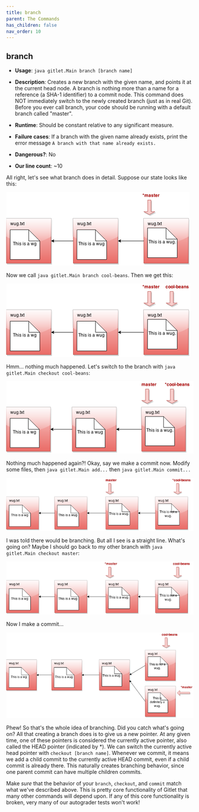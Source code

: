 ```yaml
---
title: branch
parent: The Commands
has_children: false
nav_order: 10
---
```


## branch

- __Usage__: `java gitlet.Main branch [branch name]`

- __Description__: Creates a new branch with the given name, and
  points it at the current head node. A branch is nothing more than a
  name for a reference (a SHA-1 identifier)
  to a commit node. This command does NOT immediately switch to the newly
  created branch (just as in real Git).
  Before you
  ever call branch, your code should be running with a default branch
  called "master".

- __Runtime__: Should be constant relative to any significant measure.

- __Failure cases__: If a branch with the given name already exists,
  print the error message `A branch with that name already exists.`

- __Dangerous?__: No

- __Our line count__: ~10

All right, let's see what branch does in detail. Suppose our state
looks like this:

![Simple history](image/simple_history.png)

Now we call `java gitlet.Main branch cool-beans`. Then we get this:

![Just called branch](image/just_called_branch.png)

Hmm... nothing much happened. Let's switch to the branch with `java
gitlet.Main checkout cool-beans`:

![Just switched branch](image/just_switched_branch.png)

Nothing much happened again?! Okay, say we make a commit now. Modify
some files, then `java gitlet.Main add...` then `java gitlet.Main commit...`

![Commit on branch](image/commit_on_branch.png)

I was told there would be branching. But all I see is a straight line.
What's going on? Maybe I should go back to my other branch with `java
gitlet.Main checkout master`:

![Checkout master](image/checkout_master.png)

Now I make a commit...

![Branched](image/branched.png)

Phew! So that's the whole idea of branching. Did you catch what's
going on? All that creating a branch does is to give us a new pointer. At any
given time, one of these pointers is considered the currently active
pointer, also called the HEAD pointer (indicated by \*). We can switch the
currently active head pointer with `checkout [branch name]`. Whenever
we commit, it means we add a child commit to the currently
active HEAD commit, even if a child commit is already there. This naturally
creates branching behavior, since one parent commit can have multiple children
commits.

Make _sure_ that the behavior of your `branch`, `checkout`, and
`commit` match what we've described above. This is pretty core
functionality of Gitlet that many other commands will depend upon. If
any of this core functionality is broken, very many of our autograder
tests won't work!
